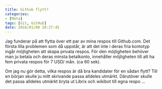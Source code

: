 ```yaml
---
title: Github flytt?
categories:
- [Meta]
tags: [Git, GitHub]
date: 2016/01/08 10:37:45
---
```

Jag funderar på att flytta över ett par av mina respos till Github.com. Det första lilla problemen som då uppstår, är att det inte i deras fria kontotyp ingår möjligheten att skapa privata respos. För den möjligheten behöver man ju betala och deras minsta betalkonto, innehåller möjligheten till att ha fem privata respos för 7 USD/ mån. (ca 60 sek).

Om jag nu gör detta, vilka respos är då bra kandidater för en sådan flytt? Till en början skulle ju mitt skrivande passa alldeles utmärkt. Därutöver skulle det passa alldeles utmärkt bryta ut Librix och wikibot till egna respo …
